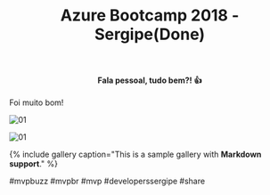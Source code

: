 ﻿---
title: "Azure Bootcamp 2018 - Sergipe(Done)"
comments: true
excerpt_separator: "Ler mais"
categories:
  - Evento
gallery:
  - url: /assets/images/eventoazurebootcamp2018/principal.jpg
    image_path: /assets/images/eventoazurebootcamp2018/principal.jpg
    alt: "Imagem 01"
  - url: /assets/images/eventoazurebootcamp2018/2.jpg
    image_path: /assets/images/eventoazurebootcamp2018/2.jpg
    alt: "Imagem 01"
  - url: /assets/images/eventoazurebootcamp2018/3.jpg
    image_path: /assets/images/eventoazurebootcamp2018/3.jpg
    alt: "Imagem 01"
  - url: /assets/images/eventoazurebootcamp2018/4.jpg
    image_path: /assets/images/eventoazurebootcamp2018/4.jpg
    alt: "Imagem 01"
  - url: /assets/images/eventoazurebootcamp2018/1.jpg
    image_path: /assets/images/eventoazurebootcamp2018/1.jpg
    alt: "Imagem 01"
  - url: /assets/images/eventoazurebootcamp2018/1.jpg
    image_path: /assets/images/eventoazurebootcamp2018/1.jpg
    alt: "Imagem 01"
  - url: /assets/images/eventoazurebootcamp2018/1.jpg
    image_path: /assets/images/eventoazurebootcamp2018/1.jpg
    alt: "Imagem 01"
  - url: /assets/images/eventoazurebootcamp2018/1.jpg
    image_path: /assets/images/eventoazurebootcamp2018/1.jpg
    alt: "Imagem 01"
  - url: /assets/images/eventoazurebootcamp2018/1.jpg
    image_path: /assets/images/eventoazurebootcamp2018/1.jpg
    alt: "Imagem 01"
  - url: /assets/images/eventoazurebootcamp2018/1.jpg
    image_path: /assets/images/eventoazurebootcamp2018/1.jpg
    alt: "Imagem 01"
  - url: /assets/images/eventoazurebootcamp2018/1.jpg
    image_path: /assets/images/eventoazurebootcamp2018/1.jpg
    alt: "Imagem 01"
  - url: /assets/images/eventoazurebootcamp2018/1.jpg
    image_path: /assets/images/eventoazurebootcamp2018/1.jpg
    alt: "Imagem 01"
  - url: /assets/images/eventoazurebootcamp2018/1.jpg
    image_path: /assets/images/eventoazurebootcamp2018/1.jpg
    alt: "Imagem 01"
  - url: /assets/images/eventoazurebootcamp2018/1.jpg
    image_path: /assets/images/eventoazurebootcamp2018/1.jpg
    alt: "Imagem 01"
  - url: /assets/images/eventoazurebootcamp2018/1.jpg
    image_path: /assets/images/eventoazurebootcamp2018/1.jpg
    alt: "Imagem 01"
  - url: /assets/images/eventoazurebootcamp2018/1.jpg
    image_path: /assets/images/eventoazurebootcamp2018/1.jpg
    alt: "Imagem 01"
  - url: /assets/images/eventoazurebootcamp2018/1.jpg
    image_path: /assets/images/eventoazurebootcamp2018/1.jpg
    alt: "Imagem 01"
  - url: /assets/images/eventoazurebootcamp2018/1.jpg
    image_path: /assets/images/eventoazurebootcamp2018/1.jpg
    alt: "Imagem 01"
  - url: /assets/images/eventoazurebootcamp2018/1.jpg
    image_path: /assets/images/eventoazurebootcamp2018/1.jpg
    alt: "Imagem 01"
  - url: /assets/images/eventoazurebootcamp2018/1.jpg
    image_path: /assets/images/eventoazurebootcamp2018/1.jpg
    alt: "Imagem 01"
  - url: /assets/images/eventoazurebootcamp2018/1.jpg
    image_path: /assets/images/eventoazurebootcamp2018/1.jpg
    alt: "Imagem 01"
  - url: /assets/images/eventoazurebootcamp2018/1.jpg
    image_path: /assets/images/eventoazurebootcamp2018/1.jpg
    alt: "Imagem 01"
  - url: /assets/images/eventoazurebootcamp2018/1.jpg
    image_path: /assets/images/eventoazurebootcamp2018/1.jpg
    alt: "Imagem 01"
  - url: /assets/images/eventoazurebootcamp2018/1.jpg
    image_path: /assets/images/eventoazurebootcamp2018/1.jpg
    alt: "Imagem 01"
  - url: /assets/images/eventoazurebootcamp2018/1.jpg
    image_path: /assets/images/eventoazurebootcamp2018/1.jpg
    alt: "Imagem 01"
---

<center><strong>Fala pessoal, tudo bem?! 👍 </strong></center> <br>
<div style="text-align: justify;">
Foi muito bom!
</div> 


![01]({{site.url}}{{site.baseurl}}/assets/images/azure/azure01.jpg)

![01]({{site.url}}{{site.baseurl}}/assets/images/eventoazurebootcamp2018/principal.jpg)


{% include gallery caption="This is a sample gallery with **Markdown support**." %}

 #mvpbuzz #mvpbr #mvp #developerssergipe #share <br><br>
